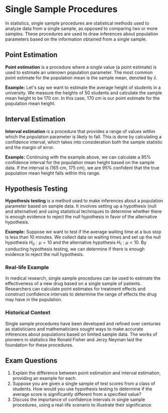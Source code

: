 # Single Sample Procedures

In statistics, single sample procedures are statistical methods used to analyze data from a single sample, as opposed to comparing two or more samples. These procedures are used to draw inferences about population parameters based on the information obtained from a single sample.

## Point Estimation
**Point estimation** is a procedure where a single value (a point estimate) is used to estimate an unknown population parameter. The most common point estimate for the population mean is the sample mean, denoted by $\bar{x}$.

**Example:** Let's say we want to estimate the average height of students in a university. We measure the heights of 50 students and calculate the sample mean height to be 170 cm. In this case, 170 cm is our point estimate for the population mean height.

## Interval Estimation
**Interval estimation** is a procedure that provides a range of values within which the population parameter is likely to fall. This is done by calculating a confidence interval, which takes into consideration both the sample statistic and the margin of error.

**Example:** Continuing with the example above, we can calculate a 95% confidence interval for the population mean height based on the sample data. If the interval is (165 cm, 175 cm), we are 95% confident that the true population mean height falls within this range.

## Hypothesis Testing
**Hypothesis testing** is a method used to make inferences about a population parameter based on sample data. It involves setting up a hypothesis (null and alternative) and using statistical techniques to determine whether there is enough evidence to reject the null hypothesis in favor of the alternative hypothesis.

**Example:** Suppose we want to test if the average waiting time at a bus stop is less than 10 minutes. We collect data on waiting times and set up the null hypothesis $H_0:\mu= 10$ and the alternative hypothesis $H_1:\mu< 10$. By conducting hypothesis testing, we can determine if there is enough evidence to reject the null hypothesis.

### Real-life Example
In medical research, single sample procedures can be used to estimate the effectiveness of a new drug based on a single sample of patients. Researchers can calculate point estimates for treatment effects and construct confidence intervals to determine the range of effects the drug may have in the population.

### Historical Context
Single sample procedures have been developed and refined over centuries as statisticians and mathematicians sought ways to make accurate inferences about populations based on limited sample data. The works of pioneers in statistics like Ronald Fisher and Jerzy Neyman laid the foundation for these procedures.

## Exam Questions
1. Explain the difference between point estimation and interval estimation, providing an example for each.
2. Suppose you are given a single sample of test scores from a class of students. How would you use hypothesis testing to determine if the average score is significantly different from a specified value?
3. Discuss the importance of confidence intervals in single sample procedures, using a real-life scenario to illustrate their significance.